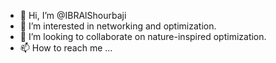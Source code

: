 - 👋 Hi, I’m @IBRAlShourbaji
- 👀 I’m interested in networking and optimization.
- 💞️ I’m looking to collaborate on nature-inspired optimization.
- 📫 How to reach me ...


<!---
IBRAlShourbaji/IBRAlShourbaji is a ✨ special ✨ repository because its `README.md` (this file) appears on your GitHub profile.
You can click the Preview link to take a look at your changes.
--->
